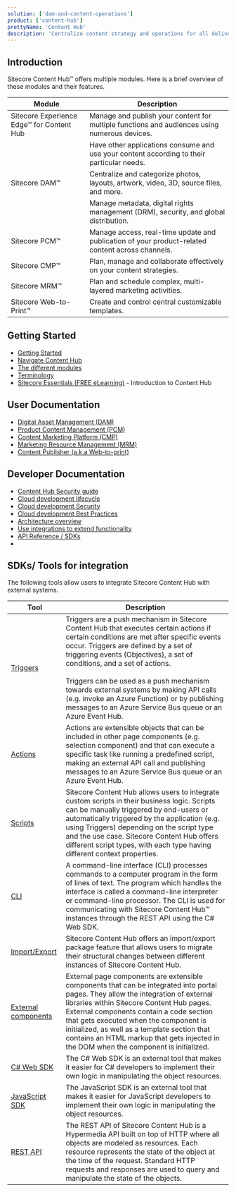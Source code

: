 ```yaml
---
solution: ['dam-and-content-operations']
product: ['content-hub']
prettyName: 'Content Hub'
description: 'Centralize content strategy and operations for all delivery channels'
---
```


## Introduction

Sitecore Content Hub&trade; offers multiple modules. Here is a brief overview of these modules and their features.

| Module                                          | Description                                                                                      |
| ----------------------------------------------- | ------------------------------------------------------------------------------------------------ |
| Sitecore Experience Edge&trade; for Content Hub | Manage and publish your content for multiple functions and audiences using numerous devices.     |
|                                                 | Have other applications consume and use your content according to their particular needs.        |
| Sitecore DAM&trade;                             | Centralize and categorize photos, layouts, artwork, video, 3D, source files, and more.           |
|                                                 | Manage metadata, digital rights management (DRM), security, and global distribution.             |
| Sitecore PCM&trade;                             | Manage access, real-time update and publication of your product-related content across channels. |
| Sitecore CMP&trade;                             | Plan, manage and collaborate effectively on your content strategies.                             |
| Sitecore MRM&trade;                             | Plan and schedule complex, multi-layered marketing activities.                                   |
| Sitecore Web-to-Print&trade;                    | Create and control central customizable templates.                                               |

## Getting Started

- [Getting Started](https://docs.stylelabs.com/contenthub/latest/content/user-documentation/get-started/get-started.html)
- [Navigate Content Hub](https://docs.stylelabs.com/content/4.0.x/user-documentation/get-started/content-hub/log-in.html)
- [The different modules](https://docs.stylelabs.com/content/4.0.x/user-documentation/get-started/content-hub/modules.html)
- [Terminology](https://docs.stylelabs.com/content/4.0.x/user-documentation/get-started/content-hub/glossary.html)
- [Sitecore Essentials (FREE eLearning)](https://learning.sitecore.com/pathway/sitecore-essentials) - Introduction to Content Hub

## User Documentation

- [Digital Asset Management (DAM)](https://docs.stylelabs.com/contenthub/latest/content/user-documentation/manage-digital-assets/manage-digital-assets.html)
- [Product Content Management (PCM)](https://docs.stylelabs.com/contenthub/latest/content/user-documentation/pcm/pcm.html)
- [Content Marketing Platform (CMP)](https://docs.stylelabs.com/contenthub/latest/content/user-documentation/manage-content/manage-content.html)
- [Marketing Resource Management (MRM)](https://docs.stylelabs.com/contenthub/latest/content/user-documentation/marketing-resource-management/introduction.html)
- [Content Publisher (a.k.a Web-to-print)](https://docs.stylelabs.com/contenthub/latest/content/user-documentation/sitecore-content-publisher/sitecore-content-publisher.html)

## Developer Documentation

- [Content Hub Security guide](https://docs.stylelabs.com/contenthub/latest/content/user-documentation/security/security-guide-intro.html)
- [Cloud development lifecycle](https://docs.stylelabs.com/contenthub/latest/content/integrations/development-lifecycle/sdlc-introduction.html)
- [Cloud development Security](https://docs.stylelabs.com/contenthub/latest/content/integrations/security/intro.html)
- [Cloud development Best Practices](https://docs.stylelabs.com/contenthub/latest/content/integrations/best-practices/best-practices.html)
- [Architecture overview](https://docs.stylelabs.com/content/4.0.x/integrations/architecture/index.html)
- [Use integrations to extend functionality](https://docs.stylelabs.com/content/4.0.x/integrations/scripting-api/scripting-api-overview.html)
- [API Reference / SDKs](https://docs.stylelabs.com/content/4.0.x/api-reference/index.html)
-

## SDKs/ Tools for integration

The following tools allow users to integrate Sitecore Content Hub with external systems.

| Tool                                                                                                                                                  | Description                                                                                                                                                                                                                                                                                                                                                                                                                                                                 |
| ----------------------------------------------------------------------------------------------------------------------------------------------------- | --------------------------------------------------------------------------------------------------------------------------------------------------------------------------------------------------------------------------------------------------------------------------------------------------------------------------------------------------------------------------------------------------------------------------------------------------------------------------- |
| [Triggers](https://docs.stylelabs.com/contenthub/latest/content/integrations/integration-components/triggers/overview.html)                           | Triggers are a push mechanism in Sitecore Content Hub that executes certain actions if certain conditions are met after specific events occur. Triggers are defined by a set of triggering events (Objectives), a set of conditions, and a set of actions. <br/> <br/> Triggers can be used as a push mechanism towards external systems by making API calls (e.g. invoke an Azure Function) or by publishing messages to an Azure Service Bus queue or an Azure Event Hub. |
| [Actions](https://docs.stylelabs.com/contenthub/latest/content/integrations/integration-components/actions/overview.html)                             | Actions are extensible objects that can be included in other page components (e.g. selection component) and that can execute a specific task like running a predefined script, making an external API call and publishing messages to an Azure Service Bus queue or an Azure Event Hub.                                                                                                                                                                                     |
| [Scripts](https://docs.stylelabs.com/contenthub/latest/content/integrations/scripting-api/scripting-api-overview.html)                                | Sitecore Content Hub allows users to integrate custom scripts in their business logic. Scripts can be manually triggered by end-users or automatically triggered by the application (e.g. using Triggers) depending on the script type and the use case. Sitecore Content Hub offers different script types, with each type having different context properties.                                                                                                            |
| [CLI](https://docs.stylelabs.com/contenthub/latest/content/integrations/integration-tools/cli/overview.html)                                          | A command-line interface (CLI) processes commands to a computer program in the form of lines of text. The program which handles the interface is called a command-line interpreter or command-line processor. The CLI is used for communicating with Sitecore Content Hub&trade; instances through the REST API using the C# Web SDK.                                                                                                                                       |
| [Import/Export](https://docs.stylelabs.com/contenthub/latest/content/integrations/integration-tools/import-export-package.html)                       | Sitecore Content Hub offers an import/export package feature that allows users to migrate their structural changes between different instances of Sitecore Content Hub.                                                                                                                                                                                                                                                                                                     |
| [External components](https://docs.stylelabs.com/contenthub/latest/content/integrations/integration-components/external-page-component/overview.html) | External page components are extensible components that can be integrated into portal pages. They allow the integration of external libraries within Sitecore Content Hub pages. External components contain a code section that gets executed when the component is initialized, as well as a template section that contains an HTML markup that gets injected in the DOM when the component is initialized.                                                               |
| [C# Web SDK](https://docs.stylelabs.com/contenthub/4.1.x/content/integrations/web-sdk/index.html)                                                     | The C# Web SDK is an external tool that makes it easier for C# developers to implement their own logic in manipulating the object resources.                                                                                                                                                                                                                                                                                                                                |
| [JavaScript SDK](https://docs.stylelabs.com/contenthub/latest/content/integrations/javascript-sdk/index.html)                                         | The JavaScript SDK is an external tool that makes it easier for JavaScript developers to implement their own logic in manipulating the object resources.                                                                                                                                                                                                                                                                                                                    |
| [REST API](https://docs.stylelabs.com/contenthub/latest/content/integrations/rest-api/about.html)                                                     | The REST API of Sitecore Content Hub is a Hypermedia API built on top of HTTP where all objects are modeled as resources. Each resource represents the state of the object at the time of the request. Standard HTTP requests and responses are used to query and manipulate the state of the objects.                                                                                                                                                                      |
